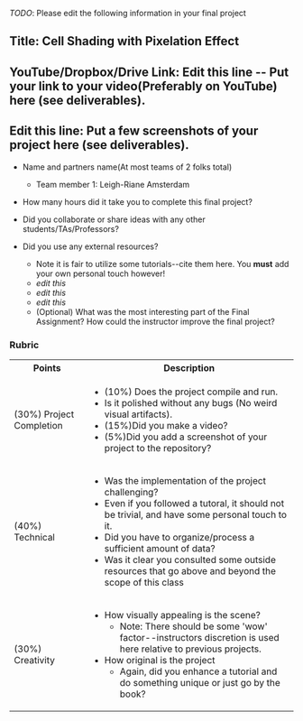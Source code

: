 *TODO*: Please edit the following information in your final project

## Title: Cell Shading with Pixelation Effect

## YouTube/Dropbox/Drive Link: Edit this line -- Put your link to your video(Preferably on YouTube) here (see deliverables).

## Edit this line: Put a few screenshots of your project here (see deliverables).


* Name and partners name(At most teams of 2 folks total)
  * Team member 1: Leigh-Riane Amsterdam
  
* How many hours did it take you to complete this final project? 
* Did you collaborate or share ideas with any other students/TAs/Professors?
* Did you use any external resources? 
  * Note it is fair to utilize some tutorials--cite them here. You **must** add your own personal touch however!
  * *edit this*
  * *edit this*
  * *edit this*
  * (Optional) What was the most interesting part of the Final Assignment? How could the instructor improve the final project?

### Rubric

<table>
  <tbody>
    <tr>
      <th>Points</th>
      <th align="center">Description</th>
    </tr>
    <tr>
      <td>(30%) Project Completion</td>
     <td align="left"><ul><li>(10%) Does the project compile and run.</li><li>Is it polished without any bugs (No weird visual artifacts).</li><li>(15%)Did you make a video?</li><li>(5%)Did you add a screenshot of your project to the repository?</li></ul></td>
    </tr>
    <tr>
      <td>(40%) Technical</td>
      <td align="left"><ul><li>Was the implementation of the project challenging?</li><li>Even if you followed a tutoral, it should not be trivial, and have some personal touch to it.</li><li>Did you have to organize/process a sufficient amount of data?</li><li>Was it clear you consulted some outside resources that go above and beyond the scope of this class</li></ul></td>
    </tr>
    <tr>
      <td>(30%) Creativity</td>
      <td align="left"><ul><li>How visually appealing is the scene?<ul><li>Note: There should be some 'wow' factor--instructors discretion is used here relative to previous projects.</li></ul></li><li>How original is the project<ul><li>Again, did you enhance a tutorial and do something unique or just go by the book?</li></ul></li></ul></td>
    </tr>
  </tbody>
</table>
